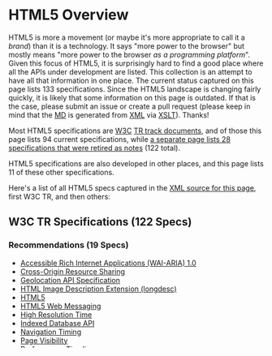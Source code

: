 # HTML5 Overview

HTML5 is more a movement (or maybe it's more appropriate to call it a *brand*) than it is a technology. It says "more power to the browser" but mostly means "more power to the browser *as a programming platform*". Given this focus of HTML5, it is surprisingly hard to find a good place where all the APIs under development are listed. This collection is an attempt to have all that information in one place. The current status captured on this page lists 133 specifications. Since the HTML5 landscape is changing fairly quickly, it is likely that some information on this page is outdated. If that is the case, please submit an issue or create a pull request (please keep in mind that the [MD](README.md) is generated from [XML](html5.xml) via [XSLT](XSLT/xml2md.xsl)). Thanks!

Most HTML5 specifications are [W3C](http://www.w3.org/ "World Wide Web Consortium") [TR track documents](http://www.w3.org/2014/Process-20140801/#rec-advance "W3C Technical Reports"), and of those this page lists 94 current specifications, while [a separate page lists 28 specifications that were retired as notes](MD/notes.md) (122 total).

HTML5 specifications are also developed in other places, and this page lists 11 of these other specifications.

Here's a list of all HTML5 specs captured in the [XML source for this page](html5.xml), first W3C TR, and then others:

## W3C TR Specifications (122 Specs)

### Recommendations (19 Specs)

* [Accessible Rich Internet Applications (WAI-ARIA) 1.0](http://www.w3.org/TR/wai-aria "Accessibility of web content requires semantic information about widgets, structures, and behaviors, in order to allow assistive technologies to convey appropriate information to persons with disabilities. This specification provides an ontology of roles, states, and properties that define accessible user interface elements and can be used to improve the accessibility and interoperability of web content and applications. These semantics are designed to allow an author to properly convey user interface behaviors and structural information to assistive technologies in document-level markup.")
* [Cross-Origin Resource Sharing](http://www.w3.org/TR/cors "This document defines a mechanism to enable client-side cross-origin requests. Specifications that enable an API to make cross-origin requests to resources can use the algorithms defined by this specification. If such an API is used on http://example.org resources, a resource on http://hello-world.example can opt in using the mechanism described by this specification (e.g., specifying Access-Control-Allow-Origin: http://example.org as response header), which would allow that resource to be fetched cross-origin from http://example.org.")
* [Geolocation API Specification](http://www.w3.org/TR/geolocation-API "This specification defines an API that provides scripted access to geographical location information associated with the hosting device.")
* [HTML Image Description Extension (longdesc)](http://www.w3.org/TR/html-longdesc "This specification defines a longdesc attribute (based on the longdesc attribute of HTML 4) to link descriptions to images in HTML5 content. By allowing a hyperlink inside another one, this document explicitly redefines the HTML concept of hyperlink in a limited set of circumstances.")
* [HTML5](http://www.w3.org/TR/html5 "This specification defines the 5th major revision of the core language of the World Wide Web: the Hypertext Markup Language (HTML). In this version, new features are introduced to help Web application authors, new elements are introduced based on research into prevailing authoring practices, and special attention has been given to defining clear conformance criteria for user agents in an effort to improve interoperability.")
* [HTML5 Web Messaging](http://www.w3.org/TR/webmessaging "This specification defines two mechanism for communicating between browsing contexts in HTML documents.")
* [High Resolution Time](http://www.w3.org/TR/hr-time "This specification defines a JavaScript interface that provides the current time in sub-millisecond resolution and such that it is not subject to system clock skew or adjustments.")
* [Indexed Database API](http://www.w3.org/TR/IndexedDB "This document defines APIs for a database of records holding simple values and hierarchical objects. Each record consists of a key and some value. Moreover, the database maintains indexes over records it stores. An application developer directly uses an API to locate records either by their key or by using an index. A query language can be layered on this API. An indexed database can be implemented using a persistent B-tree data structure.")
* [Navigation Timing](http://www.w3.org/TR/navigation-timing "This specification defines an interface for web applications to access timing information related to navigation and elements.")
* [Page Visibility](http://www.w3.org/TR/page-visibility "This specification defines a means for site developers to programmatically determine the current visibility state of the page in order to develop power and CPU efficient web applications.")
* [Performance Timeline](http://www.w3.org/TR/performance-timeline "This specification defines an interface for web applications to access timing information related to navigation and elements.")
* [Pointer Events](http://www.w3.org/TR/pointerevents "This document defines events and related interfaces for handling hardware agnostic pointer input from devices like a mouse, pen, or touchscreen. For compatibility with existing mouse-based content, this specification also describes a mapping to fire DOM3 Mouse Events for pointer device types other than mouse.")
* [Progress Events](http://www.w3.org/TR/progress-events "The Progress Events specification defines an event interface that can be used for measuring progress; e.g. HTTP entity body transfers. This specification is primarily meant to be used by other specifications.")
* [Selectors API Level 1](http://www.w3.org/TR/selectors-api "The Selectors API specification defines methods for retrieving Element nodes from the DOM by matching against a group of selectors.")
* [Server-Sent Events](http://www.w3.org/TR/eventsource "This specification defines an API for opening an HTTP connection for receiving push notifications from a server in the form of DOM events. The API is designed such that it can be extended to work with other push notification schemes such as Push SMS.")
* [Touch Events](http://www.w3.org/TR/touch-events "The Touch Events specification defines a set of low-level events that represent one or more points of contact with a touch-sensitive surface, and changes of those points with respect to the surface and any DOM elements displayed upon it (e.g. for touch screens) or associated with it (e.g. for drawing tablets without displays). It also addresses pen-tablet devices, such as drawing tablets, with consideration toward stylus capabilities.")
* [User Timing](http://www.w3.org/TR/user-timing "This specification defines an interface to help web developers measure the performance of their applications by giving them access to high precision timestamps.")
* [Vibration API](http://www.w3.org/TR/vibration "This specification defines an API that provides access to the vibration mechanism of the hosting device. Vibration is a form of tactile feedback.")
* [Web Storage](http://www.w3.org/TR/webstorage "This specification defines an API for persistent data storage of key-value pair data in Web clients.")

### Candidate Recommendations (14 Specs)

* [Battery Status Event Specification](http://www.w3.org/TR/battery-status "This specification defines a new DOM event type that provides information about the battery status of the hosting device and associated auxiliary devices.")
* [Content Security Policy 2.0](http://www.w3.org/TR/CSP2 "This document defines a policy language used to declare a set of content restrictions for a web resource, and a mechanism for transmitting the policy from a server to a client where the policy is enforced.")
* [DOM Parsing and Serialization](http://www.w3.org/TR/DOM-Parsing "This specification defines various APIs for programmatic access to HTML and generic XML parsers by web applications for use in parsing and serializing DOM nodes.")
* [HTML Canvas 2D Context](http://www.w3.org/TR/2dcontext "This specification defines the 2D Context for the HTML canvas element. The 2D Context provides objects, methods, and properties to draw and manipulate graphics on a canvas drawing surface.")
* [HTML Media Capture](http://www.w3.org/TR/html-media-capture "This specification defines HTML form enhancements that provide access to the audio, image and video capture capabilities of the device.")
* [Media Source Extensions](http://www.w3.org/TR/media-source "This specification extends HTMLMediaElement to allow JavaScript to generate media streams for playback. Allowing JavaScript to generate streams facilitates a variety of use cases like adaptive streaming and time shifting live streams.")
* [Pointer Lock](http://www.w3.org/TR/pointerlock "This specification defines an API that provides scripted access to raw mouse movement data while locking the target of mouse events to a single element and removing the cursor from view. This is an essential input mode for certain classes of applications, especially first person perspective 3D applications and 3D modelling software.")
* [Proximity Events](http://www.w3.org/TR/proximity "This specification defines a means to receive events that correspond to a proximity sensor detecting the presence of a physical object. ")
* [Timing Control for Script-Based Animations](http://www.w3.org/TR/animation-timing "This document defines an API web page authors can use to write script-based animations where the user agent is in control of limiting the update rate of the animation. The user agent is in a better position to determine the ideal animation rate based on whether the page is currently in a foreground or background tab, what the current load on the CPU is, and so on. Using this API should therefore result in more appropriate utilization of the CPU by the browser.")
* [Web Cryptography API](http://www.w3.org/TR/WebCryptoAPI "This specification describes a JavaScript API for performing basic cryptographic operations in web applications, such as hashing, signature generation and verification, and encryption and decryption. Additionally, it describes an API for applications to generate and/or manage the keying material necessary to perform these operations. Uses for this API range from user or service authentication, document or code signing, and the confidentiality and integrity of communications.")
* [Web Notifications](http://www.w3.org/TR/notifications "Web notifications defines an API for end-user notifications. A notification allows alerting the user outside the context of a web page of an occurrence, such as the delivery of email.")
* [Web Storage (Second Edition)](http://www.w3.org/TR/webstorage "This specification defines an API for persistent data storage of key-value pair data in Web clients.")
* [Web Workers](http://www.w3.org/TR/workers "This specification defines an API that allows Web application authors to spawn background workers running scripts in parallel to their main page. This allows for thread-like operation with message-passing as the coordination mechanism.")
* [WebSocket API](http://www.w3.org/TR/websockets "This specification defines an API that enables Web pages to use the WebSocket protocol (defined by the IETF) for two-way communication with a remote host.")

### Working Drafts (61 Specs)

* [Ambient Light Events](http://www.w3.org/TR/ambient-light "This specification defines a means to receive events that correspond to a light sensor detecting the presence of a light.")
* [Audio Output Devices API](http://www.w3.org/TR/audio-output "This document defines a set of JavaScript APIs that let a Web application manage how audio is rendered on the user audio output devices.")
* [Audio Processing API](http://www.w3.org/TR/audioproc "This specification introduces and compares two client-side APIs for processing and synthesizing real-time audio streams in the browser.")
* [Beacon](http://www.w3.org/TR/beacon "This specification defines an interoperable means for site developers to asynchronously transfer data from the user agent to a web server, with the user agent taking the responsibility to eventually send the data.")
* [Clipboard API and Events](http://www.w3.org/TR/clipboard-apis "This document describes APIs for clipboard operations such as copy, cut and paste in web applications.")
* [Credential Management Level 1](http://www.w3.org/TR/credential-management-1 "This specification describes an imperative API enabling a website to request a user's credentials from a user agent, and to help the user agent correctly store user credentials for future use.")
* [Custom Elements](http://www.w3.org/TR/custom-elements "This specification describes the method for enabling the author to define and use new types of DOM elements in a document.")
* [DeviceOrientation Event Specification](http://www.w3.org/TR/orientation-event "This specification defines several new DOM event types that provide information about the physical orientation and motion of a hosting device.")
* [Encoding](http://www.w3.org/TR/encoding "While encodings have been defined to some extent, implementations have not always implemented them in the same way, have not always used the same labels, and often differ in dealing with undefined and former proprietary areas of encodings. This specification attempts to fill those gaps so that new implementations do not have to reverse engineer encoding implementations of the market leaders and existing implementations can converge.")
* [Encrypted Media Extensions](http://www.w3.org/TR/encrypted-media "This proposal extends HTMLMediaElement providing APIs to control playback of protected content. The API supports use cases ranging from simple clear key decryption to high value video (given an appropriate user agent implementation). License/key exchange is controlled by the application, facilitating the development of robust playback applications supporting a range of content decryption and protection technologies. This specification does not define a content protection or Digital Rights Management system. Rather, it defines a common API that may be used to discover, select and interact with such systems as well as with simpler content encryption systems. Implementation of Digital Rights Management is not required for compliance with this specification: only the simple clear key system is required to be implemented as a common baseline. The common API supports a simple set of content encryption capabilities, leaving application functions such as authentication and authorization to page authors. This is achieved by requiring content protection system-specific messaging to be mediated by the page rather than assuming out-of-band communication between the encryption system and a license or other server.")
* [File API](http://www.w3.org/TR/FileAPI "This specification provides an API for representing file objects in web applications, as well as programmatically selecting them and accessing their data.")
* [Frame Timing](http://www.w3.org/TR/frame-timing "This specification defines an interface to help web developers measure the performance of their applications by giving them access to frame performance data to facilitate smoothness (i.e. Frames per Second and Time to Frame) measurements.")
* [Gamepad](http://www.w3.org/TR/gamepad "The Gamepad specification defines a low-level interface that represents gamepad devices.")
* [Geofencing API](http://www.w3.org/TR/geofencing "This specification defines an API that lets webapps setup geographic boundaries around specific locations and then receive notifications when the hosting device enters or leaves those areas.") ([ED](https://w3c.github.io/geofencing-api/ "Editor's Draft"))
* [HTML Accessibility API Mappings 1.0](http://www.w3.org/TR/html-aam-1.0 "HTML Accessibility API Mappings (HTML-AAM) defines how user agents map HTML 5.1 elements and attributes to platform accessibility application programming interfaces (APIs). It leverages and extends the Core Accessibility API Mappings 1.1 and the Accessible Name and Description: Computation and API Mappings 1.1 for use with the HTML 5.1 host language. Documenting these mappings promotes interoperable exposure of roles, states, properties, and events implemented by accessibility APIs and helps to ensure that this information appears in a manner consistent with author intent.")
* [HTML Imports](http://www.w3.org/TR/html-imports "HTML Imports are a way to include and reuse HTML documents in other HTML documents.")
* [High Resolution Time Level 2](http://www.w3.org/TR/hr-time-2 "This specification defines a JavaScript interface that provides the current time in sub-millisecond resolution and such that it is not subject to system clock skew or adjustments.")
* [Identifiers for WebRTC's Statistics API](http://www.w3.org/TR/webrtcstats "This document defines a set of JavaScript APIs that allow access to the statistical information about a PeerConnection.")
* [IndieUI: Events 1.0](http://www.w3.org/TR/indie-ui-events "IndieUI: Events 1.0 is an abstraction between physical, device-specific user interaction events and inferred user intent such as scrolling or changing values. This provides an intermediate layer between device- and modality-specific user interaction events, and the basic user interface functionality used by web applications. IndieUI: Events focuses on granular user interface interactions such as scrolling the view, canceling an action, changing the value of a user input widget, selecting a range, placing focus on an object, etc. Implementing platforms will combine modality-specific user input, user idiosyncratic heuristics to determine the specific corresponding Indie UI event, and send that to the web application in addition to the modality-specific input such as mouse or keyboard events, should applications wish to process it.")
* [IndieUI: User Context 1.0](http://www.w3.org/TR/indie-ui-context "IndieUI: User Context defines a set of preferences that users can choose to expose to web applications, and an API for user agents to access the preferences and listen for changes. User can set preferences for features such as screen and font size, color, and typographical preferences. Users with disabilities can provide information about assistive technologies in use, indicate that the display is in an accessibility mode, and indicate whether and what kind of subtitles and audio descriptions they need. Web applications can use this information to optimize the presentation without a requirement to target a specific device, operating system, or locale. While customizations based on these properties benefit users, the information could also be used to make assumptions about users or compromise anonymity. Therefore, the specification includes user agent requirements to allow users to opt out and choose not to expose information on a category basis to preserve privacy.")
* [Input Method Editor API](http://www.w3.org/TR/ime-api "This specification defines an ”IME API” that provides Web applications with scripted access to an IME (input-method editor) associated with a hosting user agent. This IME API includes: an InputMethodContext interface, which provides methods to retrieve detailed data from an in-progress IME composition; and a Composition dictionary, which represents read-only attributes about the current composition, such as the actual text and its style. This API is designed to be used in conjunction with DOM events.")
* [Manifest for Web Application](http://www.w3.org/TR/appmanifest "This specification defines a JSON-based manifest that provides developers with a centralized place to put metadata associated with a web application. This includes, but is not limited to, the web application's name, links to icons, as well as the preferred URL to open when a user launches the web application. The manifest also allows developers to declare a default orientation for their web application, as well as providing the ability to set the display mode for the application (e.g., in fullscreen). Additionally, the manifest allows a developer to ”scope” a web application to a URL. This restricts the URLs to which the application can be navigated and provides a means to ”deep link” into a web application from other applications. Using this metadata, user agents can provide developers with means to create user experiences that are more comparable to that of a native application. In addition, this specification defines the manifest link type, which provides a declarative means for a document to be associated with a manifest.")
* [Media Capture Depth Stream Extensions](http://www.w3.org/TR/mediacapture-depth "This specification extends the Media Capture and Streams specification to allow a depth stream to be requested from the web platform using APIs familiar to web authors.")
* [Media Capture from DOM Elements](http://www.w3.org/TR/mediacapture-fromelement "This document defines how a stream of media can be captured from a DOM element, such as a <video>, <audio>, or <canvas> element, in the form of a MediaStream.")
* [MediaStream Recording](http://www.w3.org/TR/mediastream-recording "This document defines a recording API for use with MediaStreams as defined in Media Capture and Streams.")
* [Mediastream Image Capture](http://www.w3.org/TR/image-capture "This document specifies the takePhoto() and getFrame() methods, and corresponding camera settings for use with MediaStreams as defined in Media Capture and Streams.")
* [Navigation Timing 2](http://www.w3.org/TR/navigation-timing-2 "This specification defines an interface for web applications to access the complete timing information for navigation of a document.")
* [Network Error Logging](http://www.w3.org/TR/network-error-logging "This document defines a mechanism that enables developers to declare a network error reporting policy for a web application. A user agent can use this policy to report encountered network errors that prevented it from successfully fetching requested resources.")
* [Network Service Discovery](http://www.w3.org/TR/discovery-api "This specification defines a mechanism for an HTML document to discover and subsequently communicate with HTTP-based services advertised via common discovery protocols within the current network.")
* [Presentation API](http://www.w3.org/TR/presentation-api "This specification defines an API to enable web content to access external presentation-type displays and use them for presenting web content.")
* [Privileged Contexts](http://www.w3.org/TR/powerful-features "This specification provides guidelines for user agent implementors and spec authors for implementing features whose properties dictate that they be exposed to the web only within a trustworthy environment.")
* [Push API](http://www.w3.org/TR/push-api "The Push API provides webapps with scripted access to server-sent messages, for simplicity referred to here as push messages, as delivered by push services. A push service allows an application server to send messages to a webapp, regardless of whether the webapp is currently active on the user agent. The push message will be delivered to a Service Worker, which could then store the message's data or display a notification to the user. This specification is designed to promote compatibility with any delivery method for push messages from push services to user agents.")
* [Quota Management API](http://www.w3.org/TR/quota-api "This specification defines an API to manage usage and availability of local storage resources, and defines a means by which a user agent (UA) may grant Web applications permission to use more local space, temporarily or persistently, via various different storage APIs.")
* [Referrer Policy](http://www.w3.org/TR/referrer-policy "This document describes how an author can set a referrer policy for documents they create, and the impact of such a policy on the referer HTTP header for outgoing requests and navigations.")
* [Resource Hints](http://www.w3.org/TR/resource-hints "This specification defines the preconnect relationship and extends the preload relationship of the HTML Link Element (<link>). These primitives enable the developer, and the server generating or delivering the resources, to assist the user agent in the decision process of which origins it should connect to, and which resources it should fetch to improve page performance.")
* [Resource Timing](http://www.w3.org/TR/resource-timing "This specification defines an interface for web applications to access timing information related to HTML elements.")
* [Runtime and Security Model for Web Applications](http://www.w3.org/TR/runtime "This document specifies a runtime and security model for Web Applications. It describes how an application is defined through an application manifest, and how it can be installed, updated and packaged. It also specifies how such an application can be put into the background, be put back in the foreground or woken up. Finally, the document describes the security model for such applications. This includes the permission model and the different security rules that would apply.")
* [Screen Capture](http://www.w3.org/TR/screen-capture "This document defines how a user's display, or parts thereof, can be used as the source of a media stream using getOutputMedia, an extension to the Media Capture API.")
* [Screen Orientation API](http://www.w3.org/TR/screen-orientation "The Screen Orientation API provides the ability to read the screen orientation type and angle, to be informed when the screen orientation state changes, and be able to lock the screen orientation to a specific state.")
* [Server Timing](http://www.w3.org/TR/server-timing "This specification introduces Server Timing, which enables the server to communicate performance metrics about the request-response cycle to the user agent, and a JavaScript interface to enable applications to collect, process, and act on these metrics to optimize application delivery.")
* [Service Workers](http://www.w3.org/TR/service-workers "This specification describes a method that enables applications to take advantage of persistent background processing, including hooks to enable bootstrapping of web applications while offline. The core of this system is an event-driven Web Worker, which responds to events dispatched from documents and other sources. A system for managing installation, versions, and upgrades is provided. The Service Worker is a generic entry point for event-driven background processing in the Web Platform that is extensible by other specifications.")
* [Shadow DOM](http://www.w3.org/TR/shadow-dom "This specification describes a method of establishing and maintaining functional boundaries between DOM trees and how these trees interact with each other within a document, thus enabling better functional encapsulation within the DOM.")
* [Streams API](http://www.w3.org/TR/streams-api "WHATWG Streams API spec provides an API for representing and handling a stream of data in JavaScript. This W3C spec is intended to extend the WHATWG spec to meet requirements specific to the browser environment.")
* [Subresource Integrity](http://www.w3.org/TR/SRI "This specification defines a mechanism by which user agents may verify that a fetched resource has been delivered without unexpected manipulation.")
* [TCP and UDP Socket API](http://www.w3.org/TR/tcp-udp-sockets "This API provides interfaces to raw UDP sockets, TCP Client sockets and TCP Server sockets.")
* [Task Scheduler API Specification](http://www.w3.org/TR/task-scheduler "This specification defines an API to schedule a task at a specified time. When the indicated time is reached, the application that scheduled the task will be notified via a functional event on a service worker. A task event will be delivered to a service worker, regardless of whether the application is active on user agent. Applications such as an alarm clock or an auto-updater may utilize this API to perform certain action at a specified time.")
* [The Permissions API](http://www.w3.org/TR/permissions "The Permissions API allows a web application to be aware of the status of a given permission, to know whether it is granted, denied or if the user will be asked whether the permission should be granted.")
* [The app: URI scheme](http://www.w3.org/TR/app-uri "This specification defines the app: URI scheme and rules for dereferencing an app: URI, which can be used to address resources inside a package (e.g., a packaged application). The dereferencing model relies on HTTP semantics to return resources in a manner akin to a HTTP GET request. Doing so allows this URI scheme to be used with other technologies that rely on HTTP responses to function as intended, such as XmlHttpRequest.")
* [URL](http://www.w3.org/TR/url-1 "The URL Standard defines URLs, domains, IP addresses, the application/x-www-form-urlencoded format, and their API.")
* [Upgrade Insecure Requests](http://www.w3.org/TR/upgrade-insecure-requests "This document defines a mechanism which allows authors to instruct a user agent to upgrade a priori insecure resource requests to secure transport before fetching them.")
* [W3C DOM4](http://www.w3.org/TR/dom "DOM defines a platform-neutral model for events and node trees.")
* [W3C HTML Form HTTP Extensions](http://www.w3.org/TR/form-http-extensions "This is an addendum to the specification of HTML5 forms extending the abilities of configuring HTTP requests through HTML markup. This document has been developed as a result of work contributed in addressing HTML WG ISSUE-195: Enhance http request generation from forms.")
* [Wake Lock API](http://www.w3.org/TR/wake-lock "This document specifies an API that allows web applications to request a wake lock. A wake lock prevents some aspect of the device from entering a power-saving state (e.g., preventing the system from turning off the screen).")
* [Web Animations](http://www.w3.org/TR/web-animations "This specification defines a model for synchronization and timing of changes to the presentation of a Web page. This specification also defines an application programming interface for interacting with this model and it is expected that further specifications will define declarative means for exposing these features.")
* [Web Audio API](http://www.w3.org/TR/webaudio "This specification describes a high-level JavaScript API for processing and synthesizing audio in web applications. The primary paradigm is of an audio routing graph, where a number of AudioNode objects are connected together to define the overall audio rendering. The actual processing will primarily take place in the underlying implementation (typically optimized Assembly/C/C++ code), but direct JavaScript processing and synthesis is also supported. This API is designed to be used in conjunction with other APIs and elements on the web platform, notably: XMLHttpRequest (using the responseType and response attributes). For games and interactive applications, it is anticipated to be used with the canvas 2D and WebGL 3D graphics APIs.")
* [Web MIDI API](http://www.w3.org/TR/webmidi " Some user agents have connected music devices, such as synthesizers, keyboard and other controllers, and drum machines. The widely adopted Musical Instrument Digital Interface (MIDI) protocol enables electronic musical instruments, controllers and computers to communicate and synchronize with each other. MIDI does not transmit audio signals: instead, it sends event messages about musical notes, controller signals for parameters such as volume, vibrato and panning, cues and clock signals to set the tempo, and system-specific MIDI communications (e.g. to remotely store synthesizer-specific patch data). This same protocol has become a standard for non-musical uses, such as show control, lighting and special effects control. This specification defines an API supporting the MIDI protocol, enabling web applications to enumerate and select MIDI input and output devices on the client system and send and receive MIDI messages. It is intended to enable non-music MIDI applications as well as music ones, by providing low-level access to the MIDI devices available on the users' systems. At the same time, the Web MIDI API is not intended to become a semantic controller platform; it is designed to expose the mechanics of MIDI input and output interfaces, and the practical aspects of sending and receiving MIDI messages, without identifying what those actions might mean semantically. To some users, ”MIDI” has become synonymous with Standard MIDI Files and General MIDI. That is not the intent of this API; the use case of simply playing back a .SMF file is not within the purview of this specification (it could be considered a different format to be supported by the HTML5 <audio> element, for example). The Web MIDI API is intended to enable direct access to devices that respond to MIDI - external synthesizers or lighting systems, for example, or even the software synthesizers that are built in to many common operating systems. The Web MIDI API is also explicitly designed to enable a new class of applications on the web that can respond to MIDI controller inputs - using external hardware controllers with physical buttons, knobs and sliders (as well as musical controllers like keyboard, guitar or wind instrument controllers) to control web applications. The Web MIDI API is also expected to be used in conjunction with other APIs and elements of the web platform, notably the Web Audio API and High-Resolution Time. This API is also intended to be familiar to users of MIDI APIs on other systems, such as Apple's CoreMIDI and Microsoft's Windows MIDI API.")
* [WebCrypto Key Discovery](http://www.w3.org/TR/webcrypto-key-discovery "This specification describes a JavaScript API for discovering named, origin-specific pre-provisioned cryptographic keys for use with the Web Cryptography API. Pre-provisioned keys are keys which have been made available to the UA by means other than the generation, derivation, imporation functions of the Web Cryptography API. Origin-specific keys are keys that are available only to a specified origin. Named keys are identified by a name assumed to be known to the origin in question and provisioned with the key itself.")
* [WebDriver](http://www.w3.org/TR/webdriver "This specification defines the WebDriver API, a platform-and language-neutral interface that allows programs or scripts to introspect into, and control the behaviour of, a web browser. The WebDriver API is primarily intended to allow developers to write tests that automate a browser from a separate controlling process, but may also be implemented in such a way as to allow in-browser scripts to control a browser. The WebDriver API is defined by a set of interfaces to discover and manipulate DOM elements on a page, and to control the behaviour of the containing browser. This specification also includes a non-normative reference useful for browser vendors.")
* [WebRTC 1.0: Real-time Communication Between Browsers](http://www.w3.org/TR/webrtc "This document defines a set of ECMAScript APIs in WebIDL to allow media to be sent over the network to another browser or device implementing the appropriate set of real-time protocols, and media to be received from another browser or device. This specification is being developed in conjunction with a protocol specification developed by the IETF RTCWEB group and an API specification to get access to local media devices developed by the Media Capture Task Force.")
* [WebVTT: The Web Video Text Tracks Format](http://www.w3.org/TR/webvtt1 "This specification defines WebVTT, the Web Video Text Tracks format. Its main use is for marking up external text track resources in connection with the HTML <track> element. WebVTT files provide captions or subtitles for video content, and also text video descriptions, chapters for content navigation, and more generally any form of metadata that is time-aligned with audio or video content.")
* [XMLHttpRequest](http://www.w3.org/TR/XMLHttpRequest "The XMLHttpRequest specification defines an API that provides scripted client functionality for transferring data between a client and a server.")

### Notes (28 Specs)

Please keep in mind that [W3C NOTE documents have no official standing and often represent outdated or abandoned work](http://www.w3.org/2014/Process-20140801/#maturity-levels).

* [Calendar API](http://www.w3.org/TR/calendar-api "The Calendar API defines the high-level interfaces required to obtain read access to a user's calendaring service.")
* [Contacts Manager API](http://www.w3.org/TR/contacts-manager-api "This specification defines a System Level API which offers a simple interface to manage user's contacts stored in the system's address book. A typical use case of the Contacts API is the implementation of an application to manage said address book.")
* [Content Security Policy 1.0](http://www.w3.org/TR/CSP "This document defines a policy language used to declare a set of content restrictions for a web resource, and a mechanism for transmitting the policy from a server to a client where the policy is enforced.")
* [File API: Directories and System](http://www.w3.org/TR/file-system-api "This specification defines an API to navigate file system hierarchies, and defines a means by which a user agent may expose sandboxed sections of a user's local filesystem to web applications. It builds on File API: Writer, which in turn built on File API, each adding a different kind of functionality.")
* [File API: Writer](http://www.w3.org/TR/file-writer-api "This specification defines an API for writing to files from web applications. This API is designed to be used in conjunction with, and depends on definitions in, other APIs and elements on the web platform. Most relevant among these are File API and Web Workers.")
* [Fullscreen](http://www.w3.org/TR/fullscreen "Fullscreen defines the fullscreen API for the web platform.")
* [HTML Microdata](http://www.w3.org/TR/microdata "This specification defines the HTML microdata mechanism. This mechanism allows machine-readable data to be embedded in HTML documents in an easy-to-write manner, with an unambiguous parsing model. It is compatible with numerous other data formats including RDF and JSON.")
* [HTML Templates](http://www.w3.org/TR/html-templates "This specification describes a method for declaring inert DOM subtrees in HTML and manipulating them to instantiate document fragments with identical contents.")
* [Media Capture API](http://www.w3.org/TR/media-capture-api "This specification defines an Application Programming Interface (API) that provides access to the audio, image and video capture capabilities of the device.")
* [MediaStream Processing API](http://www.w3.org/TR/streamproc "A number of existing or proposed features for the Web platform deal with continuous real-time media: HTML media elements, Synchronization of multiple HTML media elements (e.g. proposed HTML MediaController), Capture and recording of local audio and video input (e.g. proposed HTML Streams), Peer-to-peer streaming of audio and video streams (e.g. proposed WebRTC and HTML Streams), and Advanced audio APIs that allow complex mixing and effects processing (e.g. Mozilla's AudioData, Chrome's AudioNode). Many use-cases require these features to work together. This proposal makes HTML Streams the foundation for integrated Web media processing by creating a mixing and effects processing API for HTML Streams.")
* [Messaging API](http://www.w3.org/TR/messaging "This specification defines a System Level API which offers a simple interface to get access to mobile messaging services. A typical use case of the Messaging API is the implementation of a messaging client application that allows the user to send SMS and MMS messages as well as to access and manage the received SMS and MMS messages.")
* [Network Information API](http://www.w3.org/TR/netinfo-api "The Network Information API provides an interface for web applications to access the underlying connection information of the device.")
* [Pick Contacts Intent](http://www.w3.org/TR/contacts-api "The Pick Contacts Intent defines a Web Intent that enables access to a user's address book service from inside a Web application. It defines both an Intent action/type pair that selects this operation, and the format of the contacts data that is returned by services implementing this specification.")
* [Pick Media Intent](http://www.w3.org/TR/gallery "The Pick Media Intent defines a Web Intent that enables access to a user's media gallery from inside a Web application. It defines both an Intent action/type pair that selects this operation, and the format of the media data that is returned by services implementing this specification. ")
* [Programmable HTTP Caching and Serving](http://www.w3.org/TR/DataCache "This document defines APIs for off-line serving of requests to HTTP resources using static and dynamic responses. It extends the function of application caches defined in HTML5.")
* [Resource Priorities](http://www.w3.org/TR/resource-priorities "This specification defines a means for site developers to programmatically give the User Agent hints on the download priority of a resource. This will allow User Agents to more efficiently manage the order in which resources are downloaded.")
* [Selectors API Level 2](http://www.w3.org/TR/selectors-api2 "The Selectors API specification defines methods for retrieving element nodes from the DOM by matching against a group of selectors, and for testing if a given element matches a particular selector.")
* [System Information API](http://www.w3.org/TR/system-info-api "This specification defines an API to provide Web applications with access to various properties of the system which they are running on. Specifically, properties pertaining to the device hardware are addressed. Examples include battery status, current network bandwidth. Additionally, some of those properties offer access to the environment around the device, such as ambient brightness or atmospheric pressure.")
* [The Messaging API](http://www.w3.org/TR/messaging-api "This specification defines an API that provides access to messaging functionality in the device, including SMS, MMS and email.")
* [The picture Element](http://www.w3.org/TR/html-picture-element "This specification defines the HTML picture element and extends the img and source elements to allow authors to declaratively control or give hints to the user agent about which image resource to use, based on the screen pixel density, viewport size, image format, and other factors.")
* [The srcset Attribute](http://www.w3.org/TR/html-srcset "When authors adapt their sites for high-resolution displays, they often need to be able to use different assets representing the same image. We address this need for adaptive, bitmapped content images by adding a srcset attribute to the img element.")
* [Touch Events Extensions](http://www.w3.org/TR/touch-events-extensions "This document defines extensions to the Touch Events specification that have been implemented by one or more browsers. We recommend that user agents implement the Touch Events Recommendation and/or the newer Pointer Events specification instead. This document is no longer being developed.")
* [Web Intents](http://www.w3.org/TR/web-intents "This specification defines a service discovery and light-weight RPC mechanism for web apps called Web Intents. This document defines DOM interfaces and markup used by client and service pages to create, receive, and reply to Web Intents messages, and the procedures the User Agent carries out to facilitate that process.")
* [Web Intents Addendum — Local Services](http://www.w3.org/TR/webintents-local-services "This specification is an addendum to Web Intents, that defines how Web Intents enabled User Agents can discover and communicate with local Web Intents Services.")
* [Web NFC API](http://www.w3.org/TR/nfc "Near Field Communication (NFC) is an international standard (ISO/IEC 18092) that specifies an interface and protocol for simple wireless interconnection of closely coupled devices operating at 13.56 MHz. There are three groups of application scenarios for NFC: The first one is to hold a device close to a wireless tag to exchange some digital information or data; The second is to hold two devices close to each other in order to exchange some information or data between them; The third one is to make payments by holding mobile phones close to point of sales terminals instead of swiping smart cards. NFC enables wireless communication between two devices at close proximity, usually less than a few centimeters.")
* [Web SQL Database](http://www.w3.org/TR/webdatabase "This specification defines an API for storing data in databases that can be queried using a variant of SQL.")
* [Web Telephony API](http://www.w3.org/TR/telephony "This specification defines an API to manage telephone calls. A typical use case of the Web Telephony API is the implementation of a 'Dialer' application supporting multiparty calls and multiple telephony services. A minimal structure for call history items is also defined.")
* [XMLHttpRequest Level 2](http://www.w3.org/TR/XMLHttpRequest2 "The XMLHttpRequest Level 2 specification enhances the XMLHttpRequest object with new features, such as cross-origin requests, progress events, and the handling of byte streams for both sending and receiving.")

## Other Specifications (11 Specs)

* [Fetch](https://fetch.spec.whatwg.org/ "The Fetch standard defines requests, responses, and the process that binds them; fetching.")
* [FileSystem API](http://w3c.github.io/filesystem-api/ "The FileSystem API defines functionality on a local sandboxed file system within the same origin of the Web Application that created it. It exposes standard file system operations to Web Applications, such as creation of files and directories, and reading and writing of them (from and to disk), including other programmatic manipulation of files and directories.")
* [Fullscreen API](https://fullscreen.spec.whatwg.org/ "Fullscreen defines the fullscreen API for the web platform.")
* [Generic Sensor API](http://w3c.github.io/sensors/ "This specification defines a framework for exposing sensor data to the Open Web Platform in a consistent way. It does so by defining a blueprint for writing specifications of concrete sensors along with an abstract Sensor interface that can be extended to accommodate different sensor types.")
* [Notifications API](https://notifications.spec.whatwg.org/ "This standard defines an API to display notifications to the end user, typically outside the top-level browsing context's viewport. It is designed to be compatible with existing notification systems, while remaining platform-independent.")
* [Storage](https://storage.spec.whatwg.org/ "The Storage Standard defines an API for persistent storage and quota estimates, as well as the platform storage architecture.")
* [Web Bluetooth](https://webbluetoothcg.github.io/web-bluetooth/ "This document describes an API to discover and communicate with devices over the Bluetooth 4 wireless standard using the Generic Attribute Profile (GATT).")
* [Web NFC API](http://w3c.github.io/web-nfc/ "Near Field Communication (NFC) enables wireless communication between two devices at close proximity, usually less than a few centimeters. NFC is an international standard (ISO/IEC 18092) defining an interface and protocol for simple wireless interconnection of closely coupled devices operating at 13.56 MHz. This specification defines an API to manage selected NFC use-cases from web pages, and to enable new use-cases based on NFC technology.")
* [Web Speech API Specification](https://dvcs.w3.org/hg/speech-api/raw-file/tip/speechapi.html "This specification defines a JavaScript API to enable web developers to incorporate speech recognition and synthesis into their web pages. It enables developers to use scripting to generate text-to-speech output and to use speech recognition as an input for forms, continuous dictation and control. The JavaScript API allows web pages to control activation and timing and to handle results and alternatives.")
* [WebGL 1.0](https://www.khronos.org/registry/webgl/specs/latest/1.0/ "This specification describes an additional rendering context and support objects for the HTML 5 canvas element. This context allows rendering using an API that conforms closely to the OpenGL ES 2.0 API.")
* [WebGL 2.0](https://www.khronos.org/registry/webgl/specs/latest/2.0/ "This is Version 2.0 of the WebGL Specification. This specification describes an additional rendering context and support objects for the HTML 5 canvas element. This context allows rendering using an API that conforms closely to the OpenGL ES 3.0 API. This document should be read as an extension to the WebGL 1.0 specification. It will only describe the differences from 1.0.")


If you're interested in history, [here's the change log](MD/history.md).